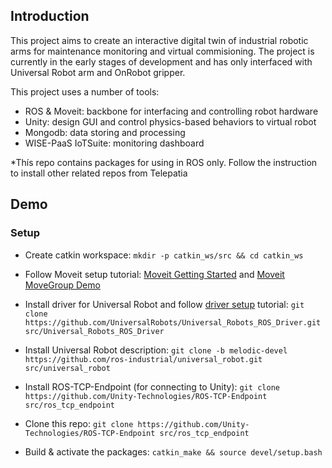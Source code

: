 ## Introduction 
This project aims to create an interactive digital twin of industrial robotic arms for maintenance monitoring and virtual commisioning. The project is currently in the early stages of development and has only interfaced with Universal Robot arm and OnRobot gripper.

This project uses a number of tools:
- ROS & Moveit: backbone for interfacing and controlling robot hardware
- Unity: design GUI and control physics-based behaviors to virtual robot
- Mongodb: data storing and processing
- WISE-PaaS IoTSuite: monitoring dashboard

*Thís repo contains packages for using in ROS only. Follow the instruction to install other related repos from Telepatia

## Demo
### Setup
- Create catkin workspace: `mkdir -p catkin_ws/src && cd catkin_ws`

- Follow Moveit setup tutorial: [Moveit Getting Started](http://ros-planning.github.io/moveit_tutorials/doc/getting_started/getting_started.html "Moveit Getting Started") and [Moveit MoveGroup Demo](https://ros-planning.github.io/moveit_tutorials/doc/move_group_python_interface/move_group_python_interface_tutorial.html "Moveit MoveGroup Demo")

- Install driver for Universal Robot and follow [driver setup](https://github.com/UniversalRobots/Universal_Robots_ROS_Driver "setup tutorial") tutorial: `git clone https://github.com/UniversalRobots/Universal_Robots_ROS_Driver.git src/Universal_Robots_ROS_Driver`

- Install Universal Robot description: `git clone -b melodic-devel https://github.com/ros-industrial/universal_robot.git src/universal_robot`

- Install ROS-TCP-Endpoint (for connecting to Unity): `git clone https://github.com/Unity-Technologies/ROS-TCP-Endpoint src/ros_tcp_endpoint`

- Clone this repo: `git clone https://github.com/Unity-Technologies/ROS-TCP-Endpoint src/ros_tcp_endpoint`

- Build & activate the packages: `catkin_make && source devel/setup.bash`